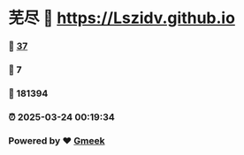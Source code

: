 # 芜尽 :link: https://Lszidv.github.io 
### :page_facing_up: [37](https://Lszidv.github.io/tag.html) 
### :speech_balloon: 7 
### :hibiscus: 181394 
### :alarm_clock: 2025-03-24 00:19:34 
### Powered by :heart: [Gmeek](https://github.com/Meekdai/Gmeek)
